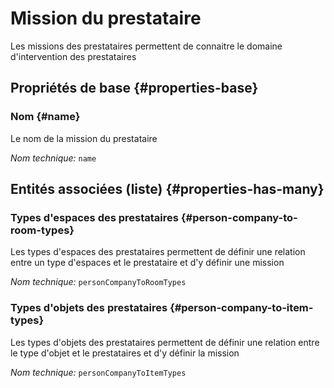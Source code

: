 # Mission du prestataire
<!--- THIS FILE IS GENERATED PLEASE DO NOT EDIT IT DIRECTLY --->

Les missions des prestataires permettent de connaitre le domaine d'intervention des prestataires

## Propriétés de base {#properties-base}

### Nom {#name}

Le nom de la mission du prestataire

*Nom technique:* ```name```




## Entités associées (liste) {#properties-has-many}

### Types d'espaces des prestataires {#person-company-to-room-types}

Les types d'espaces des prestataires permettent de définir une relation entre un type d'espaces et le prestataire et d'y définir une mission

*Nom technique:* ```personCompanyToRoomTypes```

### Types d'objets des prestataires {#person-company-to-item-types}

Les types d'objets des prestataires permettent de définir une relation entre le type d'objet et le prestataires et d'y définir la mission

*Nom technique:* ```personCompanyToItemTypes```




